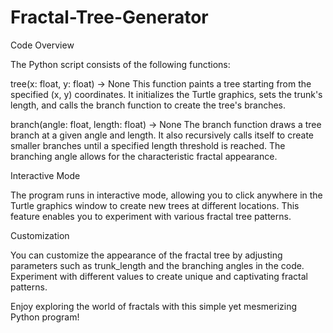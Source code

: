 # Fractal-Tree-Generator
Code Overview

The Python script consists of the following functions:

tree(x: float, y: float) -> None
This function paints a tree starting from the specified (x, y) coordinates. It initializes the Turtle graphics, sets the trunk's length, and calls the branch function to create the tree's branches.

branch(angle: float, length: float) -> None
The branch function draws a tree branch at a given angle and length. It also recursively calls itself to create smaller branches until a specified length threshold is reached. The branching angle allows for the characteristic fractal appearance.

Interactive Mode

The program runs in interactive mode, allowing you to click anywhere in the Turtle graphics window to create new trees at different locations. This feature enables you to experiment with various fractal tree patterns.

Customization

You can customize the appearance of the fractal tree by adjusting parameters such as trunk_length and the branching angles in the code. Experiment with different values to create unique and captivating fractal patterns.

Enjoy exploring the world of fractals with this simple yet mesmerizing Python program!
